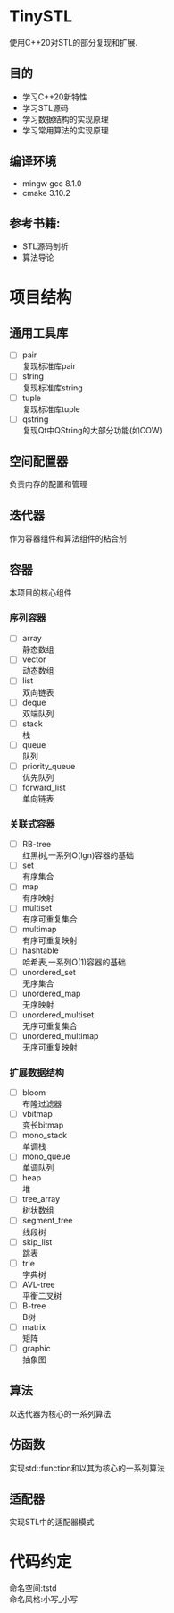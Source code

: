# TinySTL

使用C++20对STL的部分复现和扩展.

## 目的

- 学习C++20新特性
- 学习STL源码
- 学习数据结构的实现原理
- 学习常用算法的实现原理

## 编译环境

- mingw gcc 8.1.0
- cmake 3.10.2

## 参考书籍:

- STL源码剖析
- 算法导论

# 项目结构

## 通用工具库

- [ ] pair  
  复现标准库pair
- [ ] string  
  复现标准库string
- [ ] tuple  
  复现标准库tuple
- [ ] qstring  
  复现Qt中QString的大部分功能(如COW)

## 空间配置器

负责内存的配置和管理

## 迭代器

作为容器组件和算法组件的粘合剂

## 容器

本项目的核心组件

### 序列容器

- [ ] array  
  静态数组
- [ ] vector  
  动态数组
- [ ] list  
  双向链表
- [ ] deque  
  双端队列
- [ ] stack  
  栈
- [ ] queue  
  队列
- [ ] priority_queue  
  优先队列
- [ ] forward_list  
  单向链表

### 关联式容器

- [ ] RB-tree  
  红黑树,一系列O(lgn)容器的基础
- [ ] set  
  有序集合
- [ ] map  
  有序映射
- [ ] multiset  
  有序可重复集合
- [ ] multimap  
  有序可重复映射
- [ ] hashtable  
  哈希表,一系列O(1)容器的基础
- [ ] unordered_set  
  无序集合
- [ ] unordered_map  
  无序映射
- [ ] unordered_multiset  
  无序可重复集合
- [ ] unordered_multimap  
  无序可重复映射

### 扩展数据结构

- [ ] bloom  
  布隆过滤器
- [ ] vbitmap  
  变长bitmap
- [ ] mono_stack  
  单调栈
- [ ] mono_queue  
  单调队列
- [ ] heap  
  堆
- [ ] tree_array  
  树状数组
- [ ] segment_tree    
  线段树
- [ ] skip_list  
  跳表
- [ ] trie  
  字典树
- [ ] AVL-tree  
  平衡二叉树
- [ ] B-tree  
  B树
- [ ] matrix  
  矩阵
- [ ] graphic  
  抽象图

## 算法

以迭代器为核心的一系列算法

## 仿函数

实现std::function和以其为核心的一系列算法

## 适配器

实现STL中的适配器模式

# 代码约定

命名空间:tstd  
命名风格:小写_小写  